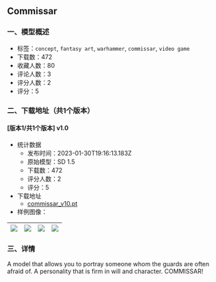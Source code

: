 ## Commissar
### 一、模型概述

- 标签：`concept`, `fantasy art`, `warhammer`, `commissar`, `video game`
- 下载数：472
- 收藏人数：80
- 评论人数：3
- 评分人数：2
- 评分：5

### 二、下载地址（共1个版本）

#### [版本1/共1个版本] v1.0

- 统计数据
  - 发布时间：2023-01-30T19:16:13.183Z
  - 原始模型：SD 1.5
  - 下载数：472
  - 评分人数：2
  - 评分：5
- 下载地址
  - [commissar_v10.pt](https://civitai.com/api/download/models/6844)
- 样例图像：

| <img src="https://image.civitai.com/xG1nkqKTMzGDvpLrqFT7WA/c653e2fb-16cc-4f3e-4b9a-0529e03b2300/width=450/62528.jpeg" /> | <img src="https://image.civitai.com/xG1nkqKTMzGDvpLrqFT7WA/328c61f4-a1e9-42b0-9d4b-773998a35600/width=450/62534.jpeg" /> | <img src="https://image.civitai.com/xG1nkqKTMzGDvpLrqFT7WA/33a3c9bb-2c05-49c3-69e8-4d0fae30e200/width=450/62533.jpeg" /> | <img src="https://image.civitai.com/xG1nkqKTMzGDvpLrqFT7WA/8cfea570-a985-471e-58c0-195907c91900/width=450/62532.jpeg" /> |
| ---- | ---- | ---- | ---- |


### 三、详情
<p>A model that allows you to portray someone whom the guards are often afraid of. A personality that is firm in will and character. COMMISSAR!</p>